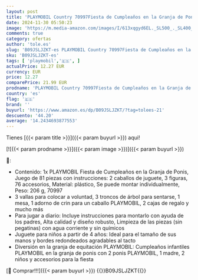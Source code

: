```yaml
---
layout: post
title: 'PLAYMOBIL Country 70997Fiesta de Cumpleaños en la Granja de Ponis  Juguetes para niños a Partir de 4 años'
date: 2024-11-30 05:50:23
image: 'https://m.media-amazon.com/images/I/613xqgyd6EL._SL500_._SL400_.jpg'
comments: true
category: ofertas
author: 'tole.es'
slug: 'B09JSLJZKT-es PLAYMOBIL Country 70997Fiesta de Cumpleaños en la Granja...'
sku: 'B09JSLJZKT-es'
tags: [ 'playmobil','🇪🇸', ]
actualPrice: 12.27 EUR
currency: EUR
price: 12.27
comparePrice: 21.99 EUR
prodname: 'PLAYMOBIL Country 70997Fiesta de Cumpleaños en la Granja de Ponis  Juguetes para niños a Partir de 4 años'
country: 'es'
flag: '🇪🇸'
brand: ''
buyurl: 'https://www.amazon.es/dp/B09JSLJZKT/?tag=tolees-21'
descuento: '44.20'
average: '14.2434693877553'
---
```


Tienes [{{< param title >}}]({{< param buyurl >}}) aqui!

[![{{< param prodname >}}]({{< param image >}})]({{< param buyurl >}})

🔎:

- Contenido: 1x PLAYMOBIL Fiesta de Cumpleaños en la Granja de Ponis, Juego de 81 piezas con instrucciones: 2 caballos de juguete, 3 figuras, 76 accesorios, Material: plástico, Se puede montar individualmente, Peso: 206 g, 70997
- 3 vallas para colocar a voluntad, 3 troncos de árbol para sentarse, 1 mesa, 1 adorno de crin para un caballo PLAYMOBIL, 2 cajas de regalo y mucho más
- Para jugar a diario: Incluye instrucciones para montarlo con ayuda de los padres, Alta calidad y diseño robusto, Limpieza de las piezas (sin pegatinas) con agua corriente y sin químicos
- Juguete para niños a partir de 4 años: Ideal para el tamaño de sus manos y bordes redondeados agradables al tacto
- Diversión en la granja de equitación PLAYMOBIL: Cumpleaños infantiles PLAYMOBIL en la granja de ponis con 2 ponis PLAYMOBIL, 1 madre, 2 niños y accesorios para la fiesta

[🛒 Comprar!!!]({{< param buyurl >}})
{{<world>}}B09JSLJZKT{{</world>}}
